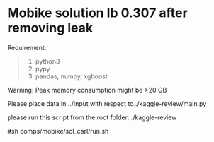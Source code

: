 # Mobike solution lb 0.307 after removing leak 

Requirement:
>1. python3
>2. pypy
>3. pandas, numpy, xgboost

Warning: Peak memory consumption might be >20 GB

Please place data in ../input with respect to ./kaggle-review/main.py

please run this script from the root folder: ./kaggle-review

#sh comps/mobike/sol_carl/run.sh

